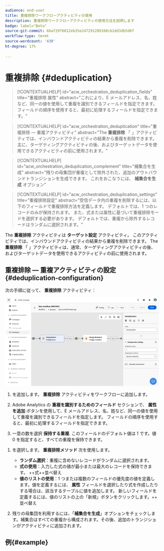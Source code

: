 ```yaml
---
audience: end-user
title: 重複排除ワークフローアクティビティの使用
description: 重複排除ワークフローアクティビティの使用方法を説明します
badge: label="Beta"
source-git-commit: 6baf29f6012eb35e247291289160cb1dd3db5d6f
workflow-type: tm+mt
source-wordcount: '430'
ht-degree: 17%

---
```



# 重複排除 {#deduplication}

>[!CONTEXTUALHELP]
>id="acw_orchestration_deduplication_fields"
>title="重複排除 属性"
>abstract="これにより、E メールアドレス、名、姓など、同一の値を使用して重複を識別できるフィールドを指定できます。 フィールドの順序を使用すると、最初に処理するフィールドを指定できます。"

>[!CONTEXTUALHELP]
>id="acw_orchestration_deduplication"
>title="重複排除 — 重複アクティビティ"
>abstract="The **重複排除** 「 」アクティビティでは、インバウンドアクティビティの結果から重複を削除できます。 主に、ターゲティングアクティビティの後、およびターゲットデータを使用できるアクティビティの前に使用されます。"


>[!CONTEXTUALHELP]
>id="acw_orchestration_deduplication_complement"
>title="補集合を生成"
>abstract="残りの母集団が重複として除外された、追加のアウトバウンドトランジションを生成できます。 これをおこなうには、 **補集合を生成** オプション"

>[!CONTEXTUALHELP]
>id="acw_orchestration_deduplication_settings"
>title="重複排除設定"
>abstract="受信データ内の重複を削除するには、以下のフィールドで重複排除方法を定義します。 デフォルトでは、1 つのレコードのみが保持されます。 また、式または属性に基づいて重複排除モードを選択する必要があります。 デフォルトでは、重複から除外するレコードはランダムに選択されます。"

The **重複排除** アクティビティは **ターゲット設定** アクティビティ。 このアクティビティでは、インバウンドアクティビティの結果から重複を削除できます。 The **重複排除** 「 」アクティビティは、通常、ターゲティングアクティビティの後、およびターゲットデータを使用できるアクティビティの前に使用されます。

## 重複排除 — 重複アクティビティの設定{#deduplication-configuration}

次の手順に従って、 **重複排除** アクティビティ：

![](../assets/workflow-deduplication.png)

1. を追加します。 **重複排除** アクティビティをワークフローに追加します。

1. Adobe Analytics の **重複を識別するためのフィールド** セクションで、 **属性を追加** ボタンを使用して、E メールアドレス、名、姓など、同一の値を使用して重複を識別できるフィールドを指定します。 フィールドの順序を使用すると、最初に処理するフィールドを指定できます。

1. 一意の数を選択 **保持する重複**. このフィールドのデフォルト値は 1 です。値 0 を指定すると、すべての重複を保持できます。

<!--
    For example, if records A and B are considered duplicates of record Y, and a record C is considered as a duplicate of record Z:

    * If the value of the field is 1: only the Y and Z records are kept.
    * If the value of the field is 0: all the records are kept.
    * If the value of the field is 2: records C and Z are kept and two records from A, B, and Y are kept, by chance or depending on the deduplication method selected thereafter.

-->

1. を選択します。 **重複排除メソッド** 次を使用します。

   * **ランダム選択**：重複に含めないレコードがランダムに選択されます。
   * **式の使用**：入力した式の値が最小または最大のレコードを保持できます。 ++式++並べ替え
   * **値のリストの使用**：1 つまたは複数のフィールドの優先度の値を定義します。値を定義するには、 **属性** フィールドを選択したり式を作成したりする場合は、該当するテーブルに値を追加します。 新しいフィールドを定義するには、値のリストの上の「新規」ボタンをクリックします。++ 並べ替え

1. 残りの母集団を利用するには、「**補集合を生成**」オプションをチェックします。補集合はすべての重複から構成されます。その後、追加のトランジションがアクティビティに追加されます。

## 例{#example}

